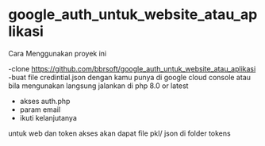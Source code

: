 # google_auth_untuk_website_atau_aplikasi

Cara Menggunakan proyek ini

-clone https://github.com/bbrsoft/google_auth_untuk_website_atau_aplikasi
-buat file credintial.json dengan kamu punya di google cloud console atau bila mengunakan langsung jalankan di php 8.0 or latest
- akses auth.php
- param email
- ikuti kelanjutanya
  
untuk web dan token akses akan dapat file pkl/ json di folder tokens

